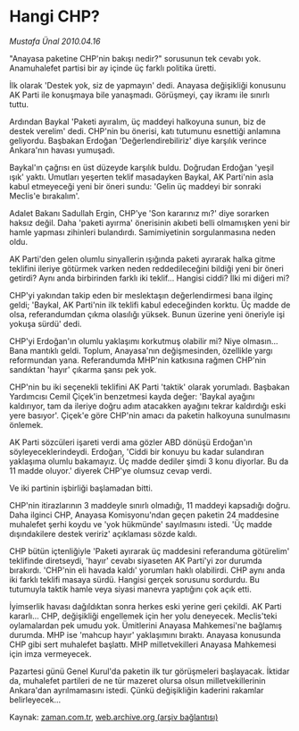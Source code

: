 # Hangi CHP?

*Mustafa Ünal 2010.04.16*

<tr><td class="metin" colspan="2" style="padding-top: 20px; padding-left: 5px; ">"Anayasa paketine CHP'nin bakışı nedir?" sorusunun tek cevabı yok. Anamuhalefet partisi bir ay içinde üç farklı politika üretti.</td></tr><tr><td class="metin" colspan="2" style="padding-top: 20px; padding-left: 5px; "><p> İlk olarak 'Destek yok, siz de yapmayın' dedi. Anayasa değişikliği konusunu AK Parti ile konuşmaya bile yanaşmadı. Görüşmeyi, çay ikramı ile sınırlı tuttu.
<p>Ardından Baykal 'Paketi ayıralım, üç maddeyi halkoyuna sunun, biz de destek verelim' dedi. CHP'nin bu önerisi, katı tutumunu esnettiği anlamına geliyordu. Başbakan Erdoğan 'Değerlendirebiliriz' diye karşılık verince Ankara'nın havası yumuşadı.
<p>Baykal'ın çağrısı en üst düzeyde karşılık buldu. Doğrudan Erdoğan 'yeşil ışık' yaktı. Umutları yeşerten teklif masadayken Baykal, AK Parti'nin asla kabul etmeyeceği yeni bir öneri sundu: 'Gelin üç maddeyi bir sonraki Meclis'e bırakalım'.
<p>Adalet Bakanı Sadullah Ergin, CHP'ye 'Son kararınız mı?' diye sorarken haksız değil. Daha 'paketi ayırma' önerisinin akıbeti belli olmamışken yeni bir hamle yapması zihinleri bulandırdı. Samimiyetinin sorgulanmasına neden oldu.
<p>AK Parti'den gelen olumlu sinyallerin ışığında paketi ayırarak halka gitme teklifini ileriye götürmek varken neden reddedileceğini bildiği yeni bir öneri getirdi? Aynı anda birbirinden farklı iki teklif... Hangisi ciddi? İlki mi diğeri mi? 
<p>CHP'yi yakından takip eden bir meslektaşın değerlendirmesi bana ilginç geldi; 'Baykal, AK Parti'nin ilk teklifi kabul edeceğinden korktu. Üç madde de olsa, referandumdan çıkma olasılığı yüksek. Bunun üzerine yeni öneriyle işi yokuşa sürdü' dedi.
<p>CHP'yi Erdoğan'ın olumlu yaklaşımı korkutmuş olabilir mi? Niye olmasın... Bana mantıklı geldi. Toplum, Anayasa'nın değişmesinden, özellikle yargı reformundan yana. Referandumda MHP'nin katkısına rağmen CHP'nin sandıktan 'hayır' çıkarma şansı pek yok.
<p>CHP'nin bu iki seçenekli teklifini AK Parti 'taktik' olarak yorumladı. Başbakan Yardımcısı Cemil Çiçek'in benzetmesi kayda değer: 'Baykal ayağını kaldırıyor, tam da ileriye doğru adım atacakken ayağını tekrar kaldırdığı eski yere basıyor'. Çiçek'e göre CHP'nin amacı da paketin halkoyuna sunulmasını önlemek.
<p>AK Parti sözcüleri işareti verdi ama gözler ABD dönüşü Erdoğan'ın söyleyeceklerindeydi. Erdoğan, 'Ciddi bir konuyu bu kadar sulandıran yaklaşıma olumlu bakamayız. Üç madde dediler şimdi 3 konu diyorlar. Bu da 11 madde oluyor.' diyerek CHP'ye olumsuz cevap verdi.
<p>Ve iki partinin işbirliği başlamadan bitti.
<p>CHP'nin itirazlarının 3 maddeyle sınırlı olmadığı, 11 maddeyi kapsadığı doğru. Daha ilginci CHP, Anayasa Komisyonu'ndan geçen paketin 24 maddesine muhalefet şerhi koydu ve 'yok hükmünde' sayılmasını istedi. 'Üç madde dışındakilere destek veririz' açıklaması sözde kaldı.
<p>CHP bütün içtenliğiyle 'Paketi ayırarak üç maddesini referanduma götürelim' teklifinde diretseydi, 'hayır' cevabı siyaseten AK Parti'yi zor durumda bırakırdı. 'CHP'nin eli havada kaldı' yorumları haklı olabilirdi. CHP aynı anda iki farklı teklifi masaya sürdü. Hangisi gerçek sorusunu sordurdu. Bu tutumuyla taktik hamle veya siyasi manevra yaptığını çok açık etti.
<p>İyimserlik havası dağıldıktan sonra herkes eski yerine geri çekildi. AK Parti kararlı... CHP, değişikliği engellemek için her yolu deneyecek. Meclis'teki oylamalardan pek umudu yok. Ümitlerini Anayasa Mahkemesi'ne bağlamış durumda. MHP ise 'mahcup hayır' yaklaşımını bıraktı. Anayasa konusunda CHP gibi sert muhalefet başlattı. MHP milletvekilleri Anayasa Mahkemesi için imza vermeyecek.
<p>Pazartesi günü Genel Kurul'da paketin ilk tur görüşmeleri başlayacak. İktidar da, muhalefet partileri de ne tür mazeret olursa olsun milletvekillerinin Ankara'dan ayrılmamasını istedi. Çünkü değişikliğin kaderini rakamlar belirleyecek...<br/></p></p></p></p></p></p></p></p></p></p></p></p></p></p></td></tr>

Kaynak: [zaman.com.tr](http://zaman.com.tr/yazar.do?yazino=973736), [web.archive.org (arşiv bağlantısı)](http://web.archive.org/web/20100422214015/http://www.zaman.com.tr:80/yazar.do?yazino=973736)

